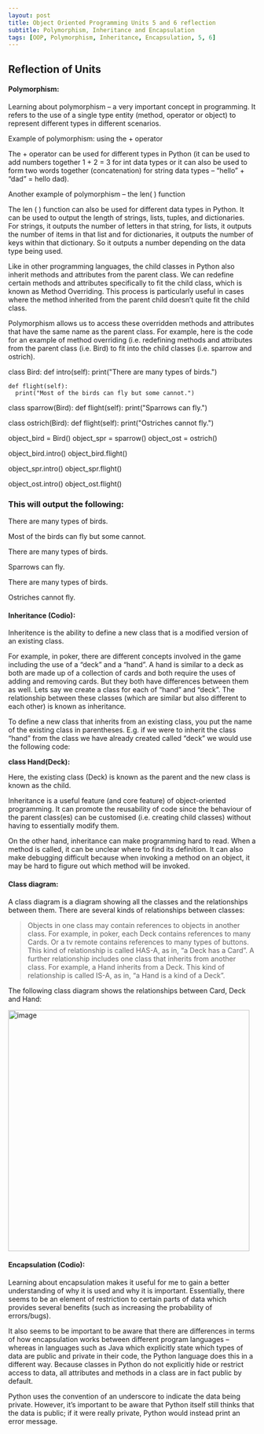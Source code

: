 ```yaml
---
layout: post
title: Object Oriented Programming Units 5 and 6 reflection
subtitle: Polymorphism, Inheritance and Encapsulation
tags: [OOP, Polymorphism, Inheritance, Encapsulation, 5, 6]
---
```


## Reflection of Units

#### Polymorphism:
Learning about polymorphism – a very important concept in programming. It refers to the use of a single type entity (method, operator or object) to represent different types in different scenarios.

Example of polymorphism: using the + operator

The + operator can be used for different types in Python (it can be used to add numbers together 1 + 2 = 3 for int data types or it can also be used to form two words together (concatenation) for string data types – “hello” + “dad” = hello dad).

Another example of polymorphism – the len( ) function

The len ( ) function can also be used for different data types in Python. It can be used to output the length of strings, lists, tuples, and dictionaries. For strings, it outputs the number of letters in that string, for lists, it outputs the number of items in that list and for dictionaries, it outputs the number of keys within that dictionary. So it outputs a number depending on the data type being used.

Like in other programming languages, the child classes in Python also inherit methods and attributes from the parent class. We can redefine certain methods and attributes specifically to fit the child class, which is known as Method Overriding. This process is particularly useful in cases where the method inherited from the parent child doesn’t quite fit the child class.

Polymorphism allows us to access these overridden methods and attributes that have the same name as the parent class.
For example, here is the code for an example of method overriding (i.e. redefining methods and attributes from the parent class (i.e. Bird) to fit into the child classes (i.e. sparrow and ostrich).

  class Bird:
    def intro(self):
      print("There are many types of birds.")
     
    def flight(self):
      print("Most of the birds can fly but some cannot.")
   
  class sparrow(Bird):
    def flight(self):
      print("Sparrows can fly.")
     
   class ostrich(Bird):
    def flight(self):
      print("Ostriches cannot fly.")
     
  object_bird = Bird()
  object_spr = sparrow()
  object_ost = ostrich()
 
  object_bird.intro()
  object_bird.flight()
 
  object_spr.intro()
  object_spr.flight()
 
  object_ost.intro()
  object_ost.flight()


### This will output the following:
There are many types of birds.

Most of the birds can fly but some cannot.

There are many types of birds.

Sparrows can fly.

There are many types of birds.

Ostriches cannot fly.


#### Inheritance (Codio):
Inheritence is the ability to define a new class that is a modified version of an existing class.

For example, in poker, there are different concepts involved in the game including the use of a “deck” and a “hand”. A hand is similar to a deck as both are made up of a collection of cards and both require the uses of adding and removing cards. But they both have differences between them as well. Lets say we create a class for each of “hand” and “deck”. The relationship between these classes (which are similar but also different to each other) is known as inheritance.

To define a new class that inherits from an existing class, you put the name of the existing class in parentheses. E.g. if we were to inherit the class “hand” from the class we have already created called “deck” we would use the following code:

**class Hand(Deck):**

Here, the existing class (Deck) is known as the parent and the new class is known as the child.

Inheritance is a useful feature (and core feature) of object-oriented programming. It can promote the reusability of code since the behaviour of the parent class(es) can be customised (i.e. creating child classes) without having to essentially modify them.

On the other hand, inheritance can make programming hard to read. When a method is called, it can be unclear where to find its definition. It can also make debugging difficult because when invoking a method on an object, it may be hard to figure out which method will be invoked.


#### Class diagram:
A class diagram is a diagram showing all the classes and the relationships between them.
There are several kinds of relationships between classes:
> Objects in one class may contain references to objects in another class. For example, in poker, each Deck contains references to many Cards. Or a tv remote contains references to many types of buttons. This kind of relationship is called HAS-A, as in, “a Deck has a Card”.
> A further relationship includes one class that inherits from another class. For example, a Hand inherits from a Deck. This kind of relationship is called IS-A, as in, “a Hand is a kind of a Deck”.


The following class diagram shows the relationships between Card, Deck and Hand:

<img width="491" alt="image" src="https://github.com/fnugent24/fnugent24.github.io/assets/119634822/c944845a-50a3-426a-8ff0-cca1b59f6f57">




#### Encapsulation (Codio):
Learning about encapsulation makes it useful for me to gain a better understanding of why it is used and why it is important. Essentially, there seems to be an element of restriction to certain parts of data which provides several benefits (such as increasing the probability of errors/bugs).

It also seems to be important to be aware that there are differences in terms of how encapsulation works between different program languages – whereas in languages such as Java which explicitly state which types of data are public and private in their code, the Python language does this in a different way. Because classes in Python do not explicitly hide or restrict access to data, all attributes and methods in a class are in fact public by default.

Python uses the convention of an underscore to indicate the data being private. However, it’s important to be aware that Python itself still thinks that the data is public; if it were really private, Python would instead print an error message.

